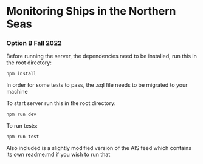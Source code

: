 # Monitoring Ships in the Northern Seas 
### Option B Fall 2022

Before running the server, the dependencies need to be installed, run this in the root directory:

`npm install`

In order for some tests to pass, the .sql file needs to be migrated to your machine

To start server run this in the root directory:

`npm run dev`

To run tests: 

`npm run test`

Also included is a slightly modified version of the AIS feed which contains its own readme.md if you wish to run that